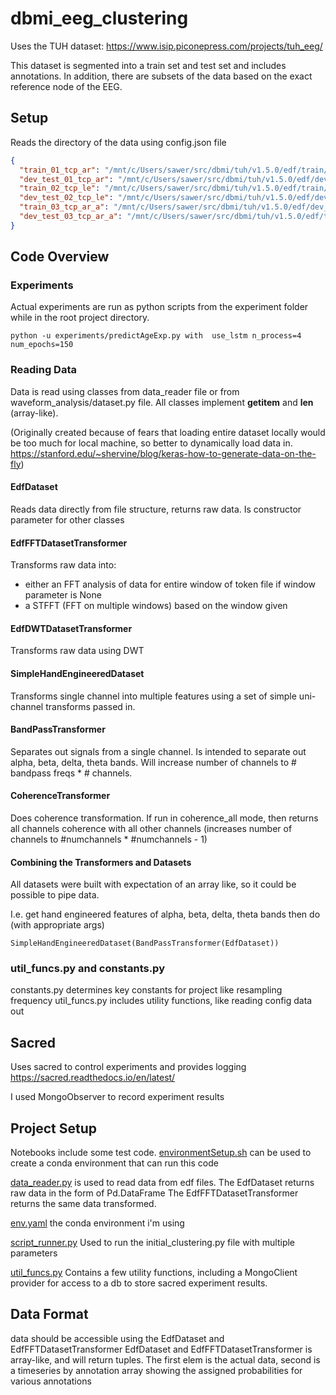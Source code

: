 # dbmi_eeg_clustering
Uses the TUH dataset:  https://www.isip.piconepress.com/projects/tuh_eeg/

This dataset is segmented into a train set and test set and includes annotations.
In addition, there are subsets of the data based on the exact reference node of the EEG.

## Setup
Reads the directory of the data using config.json file

``` config.json
{
  "train_01_tcp_ar": "/mnt/c/Users/sawer/src/dbmi/tuh/v1.5.0/edf/train/01_tcp_ar/",
  "dev_test_01_tcp_ar": "/mnt/c/Users/sawer/src/dbmi/tuh/v1.5.0/edf/dev_test/01_tcp_ar/",
  "train_02_tcp_le": "/mnt/c/Users/sawer/src/dbmi/tuh/v1.5.0/edf/train/02_tcp_le/",
  "dev_test_02_tcp_le": "/mnt/c/Users/sawer/src/dbmi/tuh/v1.5.0/edf/dev_test/02_tcp_le/",
  "train_03_tcp_ar_a": "/mnt/c/Users/sawer/src/dbmi/tuh/v1.5.0/edf/dev_test/03_tcp_ar_a/",
  "dev_test_03_tcp_ar_a": "/mnt/c/Users/sawer/src/dbmi/tuh/v1.5.0/edf/train/03_tcp_ar_a/"
}
```

## Code Overview

### Experiments

Actual experiments are run as python scripts from the experiment folder while in the root project directory.

```
python -u experiments/predictAgeExp.py with  use_lstm n_process=4 num_epochs=150
```



### Reading Data
Data is read using classes from data_reader file or from waveform_analysis/dataset.py file. All classes implement __getitem__ and __len__ (array-like).

(Originally created because of fears that loading entire dataset locally would be too much for local machine, so better to dynamically load data in. https://stanford.edu/~shervine/blog/keras-how-to-generate-data-on-the-fly)
#### EdfDataset
Reads data directly from file structure, returns raw data. Is constructor parameter for other classes

#### EdfFFTDatasetTransformer
Transforms raw data into:
* either an FFT analysis of data for entire window of token file if window parameter is None
* a STFFT (FFT on multiple windows) based on the window given

#### EdfDWTDatasetTransformer
Transforms raw data using DWT

#### SimpleHandEngineeredDataset
Transforms single channel into multiple features using a set of simple uni-channel transforms passed in.

#### BandPassTransformer
Separates out signals from a single channel. Is intended to separate out alpha, beta, delta, theta bands. Will increase number of channels to # bandpass freqs * # channels.

#### CoherenceTransformer
Does coherence transformation. If run in coherence_all mode, then returns all channels coherence with all other channels (increases number of channels to #numchannels * #numchannels - 1)

#### Combining the Transformers and Datasets
All datasets were built with expectation of an array like, so it could be possible to pipe data.

I.e. get hand engineered features of alpha, beta, delta, theta bands then do
(with appropriate args)
```
SimpleHandEngineeredDataset(BandPassTransformer(EdfDataset))
```

### util_funcs.py and constants.py
constants.py determines key constants for project like resampling frequency
util_funcs.py includes utility functions, like reading config data out

## Sacred
Uses sacred to control experiments and provides logging
https://sacred.readthedocs.io/en/latest/

I used MongoObserver to record experiment results

## Project Setup
Notebooks include some test code.
[environmentSetup.sh](environmentSetup.sh) can be used to create a conda environment that can run this code

[data_reader.py](data_reader.py) is used to read data from edf files.
The EdfDataset returns raw data in the form of Pd.DataFrame
The EdfFFTDatasetTransformer returns the same data transformed.

[env.yaml](env.yaml)
the conda environment i'm using

[script_runner.py](script_runner.py)
Used to run the initial_clustering.py file with multiple parameters

[util_funcs.py](util_funcs.py)
Contains a few utility functions, including a MongoClient provider for access to
a db to store sacred experiment results.

## Data Format
data should be accessible using the EdfDataset and EdfFFTDatasetTransformer
EdfDataset and EdfFFTDatasetTransformer is array-like, and will return tuples.
The first elem is the actual data, second is a timeseries by annotation array
showing the assigned probabilities for various annotations
